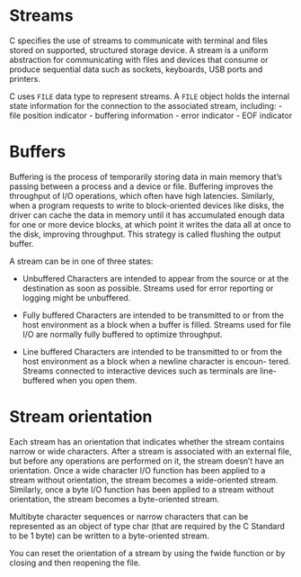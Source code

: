 # Streams
C specifies the use of streams to communicate with terminal
	 and files stored on supported, structured storage device.
A stream is a uniform abstraction for communicating with
	files and devices that consume or produce sequential 
	data such as sockets, keyboards, USB ports and printers.

C uses `FILE` data type to represent streams. A `FILE` object
	holds the internal state information for the connection
	to the associated stream, including:
	- file position indicator
	- buffering information
	- error indicator
	- EOF indicator

# Buffers
Buffering is the process of temporarily storing data in main memory that’s
	passing between a process and a device or file. Buffering improves the
	throughput of I/O operations, which often have high latencies.
Similarly, when a program requests to write to block-oriented devices like
	disks, the driver can cache the data in memory until it has accumulated 
	enough data for one or more device blocks, at which point it writes the 
	data all at once to the disk, improving throughput. This strategy is 
	called flushing the output buffer.

A stream can be in one of three states:
 - Unbuffered Characters are intended to appear from the source or at
the destination as soon as possible. Streams used for error reporting or
logging might be unbuffered.

 - Fully buffered Characters are intended to be transmitted to or from
the host environment as a block when a buffer is filled. Streams used
for file I/O are normally fully buffered to optimize throughput.

 - Line buffered Characters are intended to be transmitted to or from
the host environment as a block when a newline character is encoun-
tered. Streams connected to interactive devices such as terminals are
line-buffered when you open them.

# Stream orientation

Each stream has an orientation that indicates whether the stream contains
	narrow or wide characters. After a stream is associated with an external
	file, but before any operations are performed on it, the stream doesn’t
	 have an orientation. 
Once a wide character I/O function has been applied to a stream without 
	orientation, the stream becomes a wide-oriented stream.
Similarly, once a byte I/O function has been applied to a stream without
	orientation, the stream becomes a byte-oriented stream. 

Multibyte character sequences or narrow characters that can be represented
	 as an object of type char (that are required by the C Standard to be 1 byte) 
	can be written to a byte-oriented stream.

You can reset the orientation of a stream by using the fwide function or by
	closing and then reopening the file.